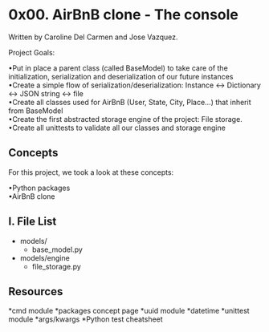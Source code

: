 # 0x00. AirBnB clone - The console  

Written by Caroline Del Carmen and Jose Vazquez.  

Project Goals:  

•Put in place a parent class (called BaseModel) to take care of the initialization, serialization and deserialization of our future instances  
•Create a simple flow of serialization/deserialization: Instance <-> Dictionary <-> JSON string <-> file  
•Create all classes used for AirBnB (User, State, City, Place…) that inherit from BaseModel  
•Create the first abstracted storage engine of the project: File storage.  
•Create all unittests to validate all our classes and storage engine  

## Concepts  
For this project, we took a look at these concepts:  

•Python packages  
•AirBnB clone  

I. File List  
------------  
- models/    
  - base_model.py  
- models/engine  
  - file_storage.py  

## Resources

*cmd module
*packages concept page
*uuid module
*datetime
*unittest module
*args/kwargs
*Python test cheatsheet
